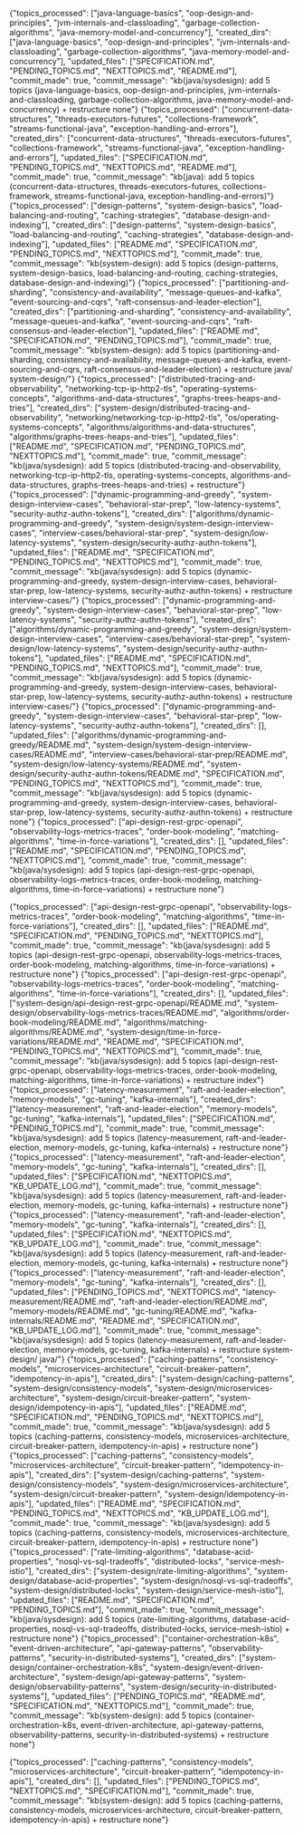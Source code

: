 {"topics_processed": ["java-language-basics", "oop-design-and-principles", "jvm-internals-and-classloading", "garbage-collection-algorithms", "java-memory-model-and-concurrency"], "created_dirs": ["java-language-basics", "oop-design-and-principles", "jvm-internals-and-classloading", "garbage-collection-algorithms", "java-memory-model-and-concurrency"], "updated_files": ["SPECIFICATION.md", "PENDING_TOPICS.md", "NEXTTOPICS.md", "README.md"], "commit_made": true, "commit_message": "kb(java/sysdesign): add 5 topics (java-language-basics, oop-design-and-principles, jvm-internals-and-classloading, garbage-collection-algorithms, java-memory-model-and-concurrency) + restructure none"}
{"topics_processed": ["concurrent-data-structures", "threads-executors-futures", "collections-framework", "streams-functional-java", "exception-handling-and-errors"], "created_dirs": ["concurrent-data-structures", "threads-executors-futures", "collections-framework", "streams-functional-java", "exception-handling-and-errors"], "updated_files": ["SPECIFICATION.md", "PENDING_TOPICS.md", "NEXTTOPICS.md", "README.md"], "commit_made": true, "commit_message": "kb(java): add 5 topics (concurrent-data-structures, threads-executors-futures, collections-framework, streams-functional-java, exception-handling-and-errors)"}
{"topics_processed": ["design-patterns", "system-design-basics", "load-balancing-and-routing", "caching-strategies", "database-design-and-indexing"], "created_dirs": ["design-patterns", "system-design-basics", "load-balancing-and-routing", "caching-strategies", "database-design-and-indexing"], "updated_files": ["README.md", "SPECIFICATION.md", "PENDING_TOPICS.md", "NEXTTOPICS.md"], "commit_made": true, "commit_message": "kb(system-design): add 5 topics (design-patterns, system-design-basics, load-balancing-and-routing, caching-strategies, database-design-and-indexing)"}
{"topics_processed": ["partitioning-and-sharding", "consistency-and-availability", "message-queues-and-kafka", "event-sourcing-and-cqrs", "raft-consensus-and-leader-election"], "created_dirs": ["partitioning-and-sharding", "consistency-and-availability", "message-queues-and-kafka", "event-sourcing-and-cqrs", "raft-consensus-and-leader-election"], "updated_files": ["README.md", "SPECIFICATION.md", "PENDING_TOPICS.md"], "commit_made": true, "commit_message": "kb(system-design): add 5 topics (partitioning-and-sharding, consistency-and-availability, message-queues-and-kafka, event-sourcing-and-cqrs, raft-consensus-and-leader-election) + restructure java/ system-design/"}
{"topics_processed": ["distributed-tracing-and-observability", "networking-tcp-ip-http2-tls", "operating-systems-concepts", "algorithms-and-data-structures", "graphs-trees-heaps-and-tries"], "created_dirs": ["system-design/distributed-tracing-and-observability", "networking/networking-tcp-ip-http2-tls", "os/operating-systems-concepts", "algorithms/algorithms-and-data-structures", "algorithms/graphs-trees-heaps-and-tries"], "updated_files": ["README.md", "SPECIFICATION.md", "PENDING_TOPICS.md", "NEXTTOPICS.md"], "commit_made": true, "commit_message": "kb(java/sysdesign): add 5 topics (distributed-tracing-and-observability, networking-tcp-ip-http2-tls, operating-systems-concepts, algorithms-and-data-structures, graphs-trees-heaps-and-tries) + restructure"}
{"topics_processed": ["dynamic-programming-and-greedy", "system-design-interview-cases", "behavioral-star-prep", "low-latency-systems", "security-authz-authn-tokens"], "created_dirs": ["algorithms/dynamic-programming-and-greedy", "system-design/system-design-interview-cases", "interview-cases/behavioral-star-prep", "system-design/low-latency-systems", "system-design/security-authz-authn-tokens"], "updated_files": ["README.md", "SPECIFICATION.md", "PENDING_TOPICS.md", "NEXTTOPICS.md"], "commit_made": true, "commit_message": "kb(java/sysdesign): add 5 topics (dynamic-programming-and-greedy, system-design-interview-cases, behavioral-star-prep, low-latency-systems, security-authz-authn-tokens) + restructure interview-cases/"}
{"topics_processed": ["dynamic-programming-and-greedy", "system-design-interview-cases", "behavioral-star-prep", "low-latency-systems", "security-authz-authn-tokens"], "created_dirs": ["algorithms/dynamic-programming-and-greedy", "system-design/system-design-interview-cases", "interview-cases/behavioral-star-prep", "system-design/low-latency-systems", "system-design/security-authz-authn-tokens"], "updated_files": ["README.md", "SPECIFICATION.md", "PENDING_TOPICS.md", "NEXTTOPICS.md"], "commit_made": true, "commit_message": "kb(java/sysdesign): add 5 topics (dynamic-programming-and-greedy, system-design-interview-cases, behavioral-star-prep, low-latency-systems, security-authz-authn-tokens) + restructure interview-cases/"}
{"topics_processed": ["dynamic-programming-and-greedy", "system-design-interview-cases", "behavioral-star-prep", "low-latency-systems", "security-authz-authn-tokens"], "created_dirs": [], "updated_files": ["algorithms/dynamic-programming-and-greedy/README.md", "system-design/system-design-interview-cases/README.md", "interview-cases/behavioral-star-prep/README.md", "system-design/low-latency-systems/README.md", "system-design/security-authz-authn-tokens/README.md", "SPECIFICATION.md", "PENDING_TOPICS.md", "NEXTTOPICS.md"], "commit_made": true, "commit_message": "kb(java/sysdesign): add 5 topics (dynamic-programming-and-greedy, system-design-interview-cases, behavioral-star-prep, low-latency-systems, security-authz-authn-tokens) + restructure none"}
{"topics_processed": ["api-design-rest-grpc-openapi", "observability-logs-metrics-traces", "order-book-modeling", "matching-algorithms", "time-in-force-variations"], "created_dirs": [], "updated_files": ["README.md", "SPECIFICATION.md", "PENDING_TOPICS.md", "NEXTTOPICS.md"], "commit_made": true, "commit_message": "kb(java/sysdesign): add 5 topics (api-design-rest-grpc-openapi, observability-logs-metrics-traces, order-book-modeling, matching-algorithms, time-in-force-variations) + restructure none"}

{"topics_processed": ["api-design-rest-grpc-openapi", "observability-logs-metrics-traces", "order-book-modeling", "matching-algorithms", "time-in-force-variations"], "created_dirs": [], "updated_files": ["README.md", "SPECIFICATION.md", "PENDING_TOPICS.md", "NEXTTOPICS.md"], "commit_made": true, "commit_message": "kb(java/sysdesign): add 5 topics (api-design-rest-grpc-openapi, observability-logs-metrics-traces, order-book-modeling, matching-algorithms, time-in-force-variations) + restructure none"}
{"topics_processed": ["api-design-rest-grpc-openapi", "observability-logs-metrics-traces", "order-book-modeling", "matching-algorithms", "time-in-force-variations"], "created_dirs": [], "updated_files": ["system-design/api-design-rest-grpc-openapi/README.md", "system-design/observability-logs-metrics-traces/README.md", "algorithms/order-book-modeling/README.md", "algorithms/matching-algorithms/README.md", "system-design/time-in-force-variations/README.md", "README.md", "SPECIFICATION.md", "PENDING_TOPICS.md", "NEXTTOPICS.md"], "commit_made": true, "commit_message": "kb(java/sysdesign): add 5 topics (api-design-rest-grpc-openapi, observability-logs-metrics-traces, order-book-modeling, matching-algorithms, time-in-force-variations) + restructure index"}
{"topics_processed": ["latency-measurement", "raft-and-leader-election", "memory-models", "gc-tuning", "kafka-internals"], "created_dirs": ["latency-measurement", "raft-and-leader-election", "memory-models", "gc-tuning", "kafka-internals"], "updated_files": ["SPECIFICATION.md", "PENDING_TOPICS.md"], "commit_made": true, "commit_message": "kb(java/sysdesign): add 5 topics (latency-measurement, raft-and-leader-election, memory-models, gc-tuning, kafka-internals) + restructure none"}
{"topics_processed": ["latency-measurement", "raft-and-leader-election", "memory-models", "gc-tuning", "kafka-internals"], "created_dirs": [], "updated_files": ["SPECIFICATION.md", "NEXTTOPICS.md", "KB_UPDATE_LOG.md"], "commit_made": true, "commit_message": "kb(java/sysdesign): add 5 topics (latency-measurement, raft-and-leader-election, memory-models, gc-tuning, kafka-internals) + restructure none"}
{"topics_processed": ["latency-measurement", "raft-and-leader-election", "memory-models", "gc-tuning", "kafka-internals"], "created_dirs": [], "updated_files": ["SPECIFICATION.md", "NEXTTOPICS.md", "KB_UPDATE_LOG.md"], "commit_made": true, "commit_message": "kb(java/sysdesign): add 5 topics (latency-measurement, raft-and-leader-election, memory-models, gc-tuning, kafka-internals) + restructure none"}{"topics_processed": ["latency-measurement", "raft-and-leader-election", "memory-models", "gc-tuning", "kafka-internals"], "created_dirs": [], "updated_files": ["PENDING_TOPICS.md", "NEXTTOPICS.md", "latency-measurement/README.md", "raft-and-leader-election/README.md", "memory-models/README.md", "gc-tuning/README.md", "kafka-internals/README.md", "README.md", "SPECIFICATION.md", "KB_UPDATE_LOG.md"], "commit_made": true, "commit_message": "kb(java/sysdesign): add 5 topics (latency-measurement, raft-and-leader-election, memory-models, gc-tuning, kafka-internals) + restructure system-design/ java/"}
{"topics_processed": ["caching-patterns", "consistency-models", "microservices-architecture", "circuit-breaker-pattern", "idempotency-in-apis"], "created_dirs": ["system-design/caching-patterns", "system-design/consistency-models", "system-design/microservices-architecture", "system-design/circuit-breaker-pattern", "system-design/idempotency-in-apis"], "updated_files": ["README.md", "SPECIFICATION.md", "PENDING_TOPICS.md", "NEXTTOPICS.md"], "commit_made": true, "commit_message": "kb(java/sysdesign): add 5 topics (caching-patterns, consistency-models, microservices-architecture, circuit-breaker-pattern, idempotency-in-apis) + restructure none"}
{"topics_processed": ["caching-patterns", "consistency-models", "microservices-architecture", "circuit-breaker-pattern", "idempotency-in-apis"], "created_dirs": ["system-design/caching-patterns", "system-design/consistency-models", "system-design/microservices-architecture", "system-design/circuit-breaker-pattern", "system-design/idempotency-in-apis"], "updated_files": ["README.md", "SPECIFICATION.md", "PENDING_TOPICS.md", "NEXTTOPICS.md", "KB_UPDATE_LOG.md"], "commit_made": true, "commit_message": "kb(java/sysdesign): add 5 topics (caching-patterns, consistency-models, microservices-architecture, circuit-breaker-pattern, idempotency-in-apis) + restructure none"}
{"topics_processed": ["rate-limiting-algorithms", "database-acid-properties", "nosql-vs-sql-tradeoffs", "distributed-locks", "service-mesh-istio"], "created_dirs": ["system-design/rate-limiting-algorithms", "system-design/database-acid-properties", "system-design/nosql-vs-sql-tradeoffs", "system-design/distributed-locks", "system-design/service-mesh-istio"], "updated_files": ["README.md", "SPECIFICATION.md", "PENDING_TOPICS.md"], "commit_made": true, "commit_message": "kb(java/sysdesign): add 5 topics (rate-limiting-algorithms, database-acid-properties, nosql-vs-sql-tradeoffs, distributed-locks, service-mesh-istio) + restructure none"}
{"topics_processed": ["container-orchestration-k8s", "event-driven-architecture", "api-gateway-patterns", "observability-patterns", "security-in-distributed-systems"], "created_dirs": ["system-design/container-orchestration-k8s", "system-design/event-driven-architecture", "system-design/api-gateway-patterns", "system-design/observability-patterns", "system-design/security-in-distributed-systems"], "updated_files": ["PENDING_TOPICS.md", "README.md", "SPECIFICATION.md", "NEXTTOPICS.md"], "commit_made": true, "commit_message": "kb(system-design): add 5 topics (container-orchestration-k8s, event-driven-architecture, api-gateway-patterns, observability-patterns, security-in-distributed-systems) + restructure none"}

{"topics_processed": ["caching-patterns", "consistency-models", "microservices-architecture", "circuit-breaker-pattern", "idempotency-in-apis"], "created_dirs": [], "updated_files": ["PENDING_TOPICS.md", "NEXTTOPICS.md", "SPECIFICATION.md"], "commit_made": true, "commit_message": "kb(system-design): add 5 topics (caching-patterns, consistency-models, microservices-architecture, circuit-breaker-pattern, idempotency-in-apis) + restructure none"}
